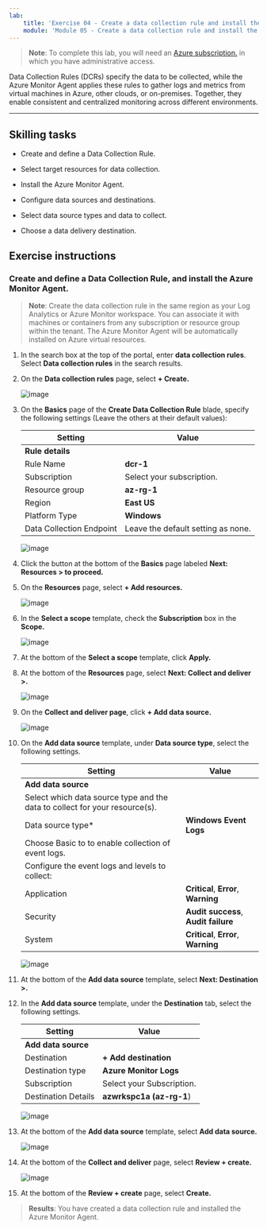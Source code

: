```yaml
---
lab:
    title: 'Exercise 04 - Create a data collection rule and install the Azure Monitor Agent'    
    module: 'Module 05 - Create a data collection rule and install the Azure Monitor Agent'
---
```



>**Note**: To complete this lab, you will need an [Azure subscription.](https://azure.microsoft.com/en-us/free/?azure-portal=true) in which you have administrative access. 


Data Collection Rules (DCRs) specify the data to be collected, while the Azure Monitor Agent applies these rules to gather logs and metrics from virtual machines in Azure, other clouds, or on-premises. Together, they enable consistent and centralized monitoring across different environments.

---

## Skilling tasks

- Create and define a Data Collection Rule.

- Select target resources for data collection.

- Install the Azure Monitor Agent.
  
- Configure data sources and destinations.

- Select data source types and data to collect.

- Choose a data delivery destination.

## Exercise instructions 

### Create and define a Data Collection Rule, and install the Azure Monitor Agent.

>**Note**: Create the data collection rule in the same region as your Log Analytics or Azure Monitor workspace. You can associate it with machines or containers from any subscription or resource group within the tenant. The Azure Monitor Agent will be automatically installed on Azure virtual resources.

1. In the search box at the top of the portal, enter **data collection rules**. Select **Data collection rules** in the search results.
  
2. On the **Data collection rules** page, select **+ Create.**
  
   ![image](https://github.com/user-attachments/assets/99b9ac51-f2f4-466f-80bb-79d74874b573)

3. On the **Basics** page of the **Create Data Collection Rule** blade, specify the following settings (Leave the others at their default values):

    |Setting|Value|
    |---|---|
    |**Rule details**|
    |Rule Name|**dcr-1**|
    |Subscription|Select your subscription.|
    |Resource group|**az-rg-1**|
    |Region|**East US**|
    |Platform Type|**Windows**|
    |Data Collection Endpoint|Leave the default setting as none.|

    ![image](https://github.com/user-attachments/assets/35c527cf-499d-44b9-966f-0114b8643ef2)

4. Click the button at the bottom of the **Basics** page labeled **Next: Resources > to proceed.**
   
5. On the **Resources** page, select **+ Add resources.**

    ![image](https://github.com/user-attachments/assets/6aabf2c9-bea2-47c1-9b0b-bf131cdec4e3)

6. In the **Select a scope** template, check the **Subscription** box in the **Scope.**

    ![image](https://github.com/user-attachments/assets/2215e8cd-5047-4fc6-91ba-b2c645571bbd)

7. At the bottom of the **Select a scope** template, click **Apply.**
  
8. At the bottom of the **Resources** page, select **Next: Collect and deliver >.**

    ![image](https://github.com/user-attachments/assets/717226c3-5ce0-454f-93a4-11b0e67d5a23)

9. On the **Collect and deliver page**, click **+ Add data source.**

    ![image](https://github.com/user-attachments/assets/0809cf5b-a460-40d1-8508-e42ba7ce78c1)

10. On the **Add data source** template, under **Data source type**, select the following settings.
    
    |Setting|Value|
    |---|---|
    |**Add data source**|
    |Select which data source type and the data to collect for your resource(s).|
    |Data source type*|**Windows Event Logs**|
    |Choose Basic to to enable collection of event logs.|
    |Configure the event logs and levels to collect:|
    |Application|**Critical**, **Error**, **Warning**|
    |Security|**Audit success**, **Audit failure**|
    |System|**Critical**, **Error**, **Warning**|

    ![image](https://github.com/user-attachments/assets/5bc891ea-8cef-4baa-95c4-a432364179b1)

12. At the bottom of the **Add data source** template, select **Next: Destination >.**
   
13. In the **Add data source** template, under the **Destination** tab, select the following settings.
    
    |Setting|Value|
    |---|---|
    |**Add data source**|
    |Destination|**+ Add destination**|
    |Destination type|**Azure Monitor Logs**|
    |Subscription|Select your Subscription.|
    |Destination Details|**azwrkspc1a (az-rg-1**)|

    ![image](https://github.com/user-attachments/assets/e00c17c8-5a70-4caa-8504-92f482cc5e57)

14. At the bottom of the **Add data source** template, select **Add data source.**

    ![image](https://github.com/user-attachments/assets/4277089c-971c-4334-a49d-6ac6bfe93ff4)

15. At the bottom of the **Collect and deliver** page, select **Review + create.**

    ![image](https://github.com/user-attachments/assets/0235fed9-6309-444c-9269-b9dbd1118b63)

16. At the bottom of the **Review + create** page, select **Create.**

> **Results**: You have created a data collection rule and installed the Azure Monitor Agent.

